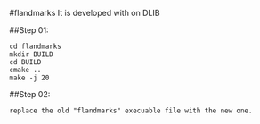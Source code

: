#flandmarks
It is developed with on DLIB

##Step 01:

    cd flandmarks
    mkdir BUILD
    cd BUILD
    cmake ..
    make -j 20

##Step 02:

    replace the old "flandmarks" execuable file with the new one.
